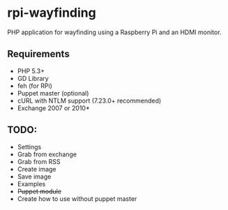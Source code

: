 rpi-wayfinding
==============

PHP application for wayfinding using a Raspberry Pi and an HDMI monitor.

Requirements
-------------------------

 * PHP 5.3+
 * GD Library
 * feh (for RPi)
 * Puppet master (optional)
 * cURL with NTLM support (7.23.0+ recommended)
 * Exchange 2007 or 2010*
 
TODO:
-------------------------

- Settings
- Grab from exchange
- Grab from RSS
- Create image
- Save image
- Examples
- ~~Puppet module~~
- Create how to use without puppet master
